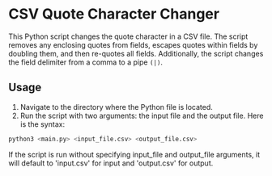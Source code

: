 # CSV Quote Character Changer
This Python script changes the quote character in a CSV file. The script removes any enclosing quotes from fields, escapes quotes within fields by doubling them, and then re-quotes all fields. Additionally, the script changes the field delimiter from a comma to a pipe `(|)`.

## Usage
1. Navigate to the directory where the Python file is located.
2. Run the script with two arguments: the input file and the output file. Here is the syntax:


```sh
python3 <main.py> <input_file.csv> <output_file.csv>
```

If the script is run without specifying input_file and output_file arguments, it will default to 'input.csv' for input and 'output.csv' for output.
